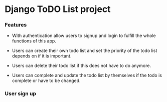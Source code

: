 # Django ToDO List project

### Features

* With authentication allow users to signup and login to fulfill the whole functions of this app.

* Users can create their own todo list and set the priority of the todo list depends on if it is important.

* Users can delete their todo list if this does not have to do anymore.

* Users can complete and update the todo list by themselves if the todo is complete or have to be changed.


### User sign up

